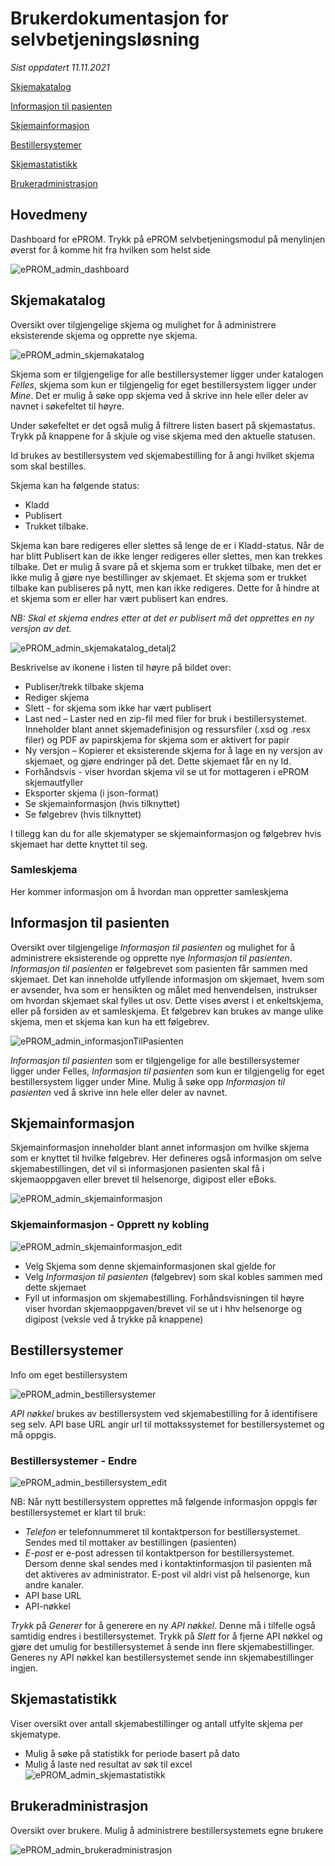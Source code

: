 # Brukerdokumentasjon for selvbetjeningsløsning

*Sist oppdatert 11.11.2021*

[Skjemakatalog](#skjemakatalog)

[Informasjon til pasienten](#informasjon-til-pasienten)

[Skjemainformasjon](#skjemainformasjon)

[Bestillersystemer](#bestillersystemer)

[Skjemastatistikk](#skjemastatistikk)

[Brukeradministrasjon](#brukeradministrasjon)


## Hovedmeny
Dashboard for ePROM. Trykk på ePROM selvbetjeningsmodul på menylinjen øverst for å komme hit fra hvilken som helst side
 
![ePROM_admin_dashboard](img/ePROM_admin_dashboard.PNG)


## Skjemakatalog
Oversikt over tilgjengelige skjema og mulighet for å administrere eksisterende skjema og opprette nye skjema.

![ePROM_admin_skjemakatalog](img/ePROM_admin_skjemakatalog.png)

Skjema som er tilgjengelige for alle bestillersystemer ligger under katalogen *Felles*, skjema som kun er tilgjengelig for eget bestillersystem ligger under *Mine*. Det er mulig å søke opp skjema ved å skrive inn hele eller deler av navnet i søkefeltet til høyre.

Under søkefeltet er det også mulig å filtrere listen basert på skjemastatus. Trykk på knappene for å skjule og vise skjema med den aktuelle statusen.

Id brukes av bestillersystem ved skjemabestilling for å angi hvilket skjema som skal bestilles.

Skjema kan ha følgende status:
 - Kladd
 - Publisert
 - Trukket tilbake. 

Skjema kan bare redigeres eller slettes så lenge de er i Kladd-status. Når de har blitt Publisert kan de ikke lenger redigeres eller slettes, men kan trekkes tilbake. Det er mulig å svare på et skjema som er trukket tilbake, men det er ikke mulig å gjøre nye bestillinger av skjemaet. Et skjema som er trukket tilbake kan publiseres på nytt, men kan ikke redigeres. Dette for å hindre at et skjema som er eller har vært publisert kan endres. 

*_NB: Skal et skjema endres etter at det er publisert må det opprettes en ny versjon av det._*


![ePROM_admin_skjemakatalog_detalj2](img/ePROM_admin_skjemakatalog_detalj2.PNG)

Beskrivelse av ikonene i listen til høyre på bildet over:
* Publiser/trekk tilbake skjema
* Rediger skjema
* Slett - for skjema som ikke har vært publisert
*	Last ned – Laster ned en zip-fil med filer for bruk i bestillersystemet. Inneholder blant annet skjemadefinisjon og ressursfiler (.xsd og .resx filer) og PDF av papirskjema for skjema som er aktivert for papir
*	Ny versjon – Kopierer et eksisterende skjema for å lage en ny versjon av skjemaet, og gjøre endringer på det. Dette skjemaet får en ny Id.
*	Forhåndsvis - viser hvordan skjema vil se ut for mottageren i ePROM skjemautfyller
*	Eksporter skjema (i json-format)
*	Se skjemainformasjon (hvis tilknyttet)
*	Se følgebrev (hvis tilknyttet)

I tillegg kan du for alle skjematyper se skjemainformasjon og følgebrev hvis skjemaet har dette knyttet til seg.

### Samleskjema

Her kommer informasjon om å hvordan man oppretter samleskjema

## Informasjon til pasienten
Oversikt over tilgjengelige *Informasjon til pasienten* og mulighet for å administrere eksisterende og opprette nye *Informasjon til pasienten*.
*Informasjon til pasienten* er følgebrevet som pasienten får sammen med skjemaet. Det kan inneholde utfyllende informasjon om skjemaet, hvem som er avsender, hva som er hensikten og målet med henvendelsen, instrukser om hvordan skjemaet skal fylles ut osv. Dette vises øverst i et enkeltskjema, eller på forsiden av et samleskjema. Et følgebrev kan brukes av mange ulike skjema, men et skjema kan kun ha ett følgebrev.

![ePROM_admin_informasjonTilPasienten](img/ePROM_admin_informasjonTilPasienten.png)

*Informasjon til pasienten* som er tilgjengelige for alle bestillersystemer ligger under Felles, *Informasjon til pasienten* som kun er tilgjengelig for eget bestillersystem ligger under Mine. Mulig å søke opp *Informasjon til pasienten* ved å skrive inn hele eller deler av navnet. 



## Skjemainformasjon
Skjemainformasjon inneholder blant annet informasjon om hvilke skjema som er knyttet til hvilke følgebrev.
Her defineres også informasjon om selve skjemabestillingen, det vil si informasjonen pasienten skal få i skjemaoppgaven eller brevet til helsenorge, digipost eller eBoks. 

![ePROM_admin_skjemainformasjon](img/ePROM_admin_skjemainformasjon.png)


### Skjemainformasjon - Opprett ny kobling

![ePROM_admin_skjemainformasjon_edit](img/ePROM_admin_skjemainformasjon_edit.png)

- Velg Skjema som denne skjemainformasjonen skal gjelde for
- Velg *Informasjon til pasienten* (følgebrev) som skal kobles sammen med dette skjemaet
- Fyll ut informasjon om skjemabestilling. Forhåndsvisningen til høyre viser hvordan skjemaoppgaven/brevet vil se ut i hhv helsenorge og digipost (veksle ved å trykke på knappene)


## Bestillersystemer
Info om eget bestillersystem

![ePROM_admin_bestillersystemer](img/ePROM_admin_bestillersystemer.png)

*API nøkkel* brukes av bestillersystem ved skjemabestilling for å identifisere seg selv.
API base URL angir url til mottakssystemet for bestillersystemet og må oppgis.


### Bestillersystemer - Endre

![ePROM_admin_bestillersystem_edit](img/ePROM_admin_bestillersystem_edit.png)


NB: Når nytt bestillersystem opprettes må følgende informasjon oppgis før bestillersystemet er klart til bruk:
 - *Telefon* er telefonnummeret til kontaktperson for bestillersystemet. Sendes med til mottaker av bestillingen (pasienten)
 - *E-post* er e-post adressen til kontaktperson for bestillersystemet. Dersom denne skal sendes med i kontaktinformasjon til pasienten må det aktiveres av administrator. E-post vil aldri vist på helsenorge, kun andre kanaler.
 - API base URL
 - API-nøkkel

*Trykk* på *Generer* for å generere en ny *API nøkkel*. Denne må i tilfelle også samtidig endres i bestillersystemet. Trykk på *Slett* for å fjerne API nøkkel og gjøre det umulig for bestillersystemet å sende inn flere skjemabestillinger. Generes ny API nøkkel kan bestillersystemet sende inn skjemabestillinger ingjen.



## Skjemastatistikk
Viser oversikt over antall skjemabestillinger og antall utfylte skjema per skjematype. 
 - Mulig å søke på statistikk for periode basert på dato
 - Mulig å laste ned resultat av søk til excel
![ePROM_admin_skjemastatistikk](img/ePROM_admin_skjemastatistikk.png)



## Brukeradministrasjon
Oversikt over brukere. Mulig å administrere bestillersystemets egne brukere

![ePROM_admin_brukeradministrasjon](img/ePROM_admin_brukeradministrasjon.png)
